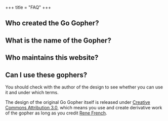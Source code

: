 +++
title = "FAQ"
+++

## Who created the Go Gopher?

## What is the name of the Gopher?

## Who maintains this website?

## Can I use these gophers?

You should check with the author of the design to see whether you can use it
and under which terms.

The design of the original Go Gopher itself is released under [Creative Commons
Attribution 3.0][ccby3], which means you use and create derivative work of the
gopher as long as you credit [Rene French][rene].

[ccby3]: https://creativecommons.org/licenses/by/3.0/
[rene]: http://reneefrench.blogspot.com/
